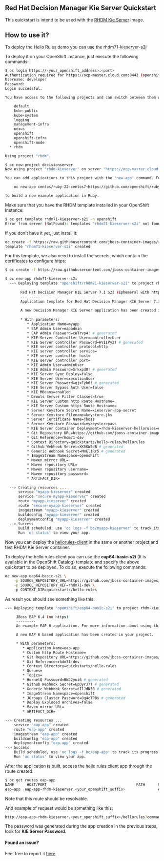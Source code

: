 ## Red Hat Decision Manager Kie Server Quickstart

This quickstart is intend to be used with the [RHDM Kie Server](https://github.com/jboss-container-images/rhdm-7-openshift-image/tree/rhdm71-dev/kieserver) image.

## How to use it?

To deploy the Hello Rules demo you can use the [rhdm71-kieserver-s2i](https://github.com/jboss-container-images/rhdm-7-openshift-image/blob/rhdm71-dev/templates/rhdm71-kieserver-s2i.yaml)

To deploy it on your OpenShift instance, just execute the following commands:

```bash
$ oc login https://<your_openshift_address>:<port>
Authentication required for https://ocp-master.cloud.com:8443 (openshift)
Username: developer
Password: 
Login successful.

You have access to the following projects and can switch between them with 'oc project <projectname>':

    default
    kube-public
    kube-system
    logging
    management-infra
    nexus
    openshift
    openshift-infra
    openshift-node
  * rhdm

Using project "rhdm".
```
```bash
$ oc new-project decisionserver
Now using project "rhdm-kieserver" on server "https://ocp-master.cloud.com:8443".

You can add applications to this project with the 'new-app' command. For example, try:

    oc new-app centos/ruby-22-centos7~https://github.com/openshift/ruby-ex.git

to build a new example application in Ruby.
```

Make sure that you have the RHDM template installed in your OpenShift Instance:
```bash
$ oc get template rhdm71-kieserver-s2i -n openshift
Error from server (NotFound): templates "rhdm71-kieserver-s2i" not found
```
If you don't have it yet, just install it:

```bash
oc create -f https://raw.githubusercontent.com/jboss-container-images/rhdm-7-openshift-image/rhdm71-dev/templates/rhdm71-kieserver-s2i.yaml -n openshift
template "rhdm71-kieserver-s2i" created
```

For this template, we also need to install the secrets, which contain the certificates to configure https:
```bash
$ oc create -f https://raw.githubusercontent.com/jboss-container-images/rhdm-7-openshift-image/rhdm71-dev/kieserver-app-secret.yaml
```


```bash
$ oc new-app rhdm71-kieserver-s2i
  --> Deploying template "openshift/rhdm71-kieserver-s2i" to project rhdm-kieserver
  
       Red Hat Decision Manager KIE Server 7.1 S2I (Ephemeral with https)
       ---------
       Application template for Red Hat Decision Manager KIE Server 7.1 application built using S2I.
  
       A new Decision Manager KIE Server application has been created in your project. Please be sure to create the "kieserver-service-account" service account and the secret named "kieserver-app-secret" containing the keystore.jks file used for serving secure content.
  
       * With parameters:
          * Application Name=myapp
          * EAP Admin User=eapadmin
          * EAP Admin Password=cWTrvp4! # generated
          * KIE Server Controller User=controllerUser
          * KIE Server Controller Password=HVIIPy2! # generated
          * KIE server controller protocol=http
          * KIE server controller service=
          * KIE server controller host=
          * KIE server controller port=
          * KIE Admin User=adminUser
          * KIE Admin Password=Srkxpd0! # generated
          * KIE Server Sync Deploy=false
          * KIE Server User=executionUser
          * KIE Server Password=qjxFyb6! # generated
          * KIE Server Bypass Auth User=false
          * KIE MBeans=enabled
          * Drools Server Filter Classes=true
          * KIE Server Custom http Route Hostname=
          * KIE Server Custom https Route Hostname=
          * Server Keystore Secret Name=kieserver-app-secret
          * Server Keystore Filename=keystore.jks
          * Server Certificate Name=jboss
          * Server Keystore Password=mykeystorepass
          * KIE Server Container Deployment=rhdm-kieserver-hellorules=org.openshift.quickstarts:rhdm-kieserver-hellorules:1.4.0.Final
          * Git Repository URL=https://github.com/jboss-container-images/rhdm-7-openshift-image.git
          * Git Reference=rhdm71-dev
          * Context Directory=quickstarts/hello-rules/hellorules
          * Github Webhook Secret=XK6KW5dB # generated
          * Generic Webhook Secret=MmEl1Rr5 # generated
          * ImageStream Namespace=openshift
          * Maven mirror URL=
          * Maven repository URL=
          * Maven repository username=
          * Maven repository password=
          * ARTIFACT_DIR=
  
  --> Creating resources ...
      service "myapp-kieserver" created
      service "secure-myapp-kieserver" created
      route "myapp-kieserver" created
      route "secure-myapp-kieserver" created
      imagestream "myapp-kieserver" created
      buildconfig "myapp-kieserver" created
      deploymentconfig "myapp-kieserver" created
  --> Success
      Build scheduled, use 'oc logs -f bc/myapp-kieserver' to track its progress.
      Run 'oc status' to view your app.
```

Now you can deploy the [hellorules-client](hellorules-client) in the same or another project and test RHDM Kie Server container.

To deploy the hello rules client you can use the **eap64-basic-s2i** (It is available in the OpenShift Catalog) template and specify the above quickstart to be deployed.
To do so, execute the following commands:

```bash
oc new-app eap64-basic-s2i \
    -p SOURCE_REPOSITORY_URL=https://github.com/jboss-container-images/rhdm-7-openshift-image.git \
    -p SOURCE_REPOSITORY_REF=rhdm71-dev \ 
    -p CONTEXT_DIR=quickstarts/hello-rules
```

As result you should see something like this:
```bash
--> Deploying template "openshift/eap64-basic-s2i" to project rhdm-kieserver

     JBoss EAP 6.4 (no https)
     ---------
     An example EAP 6 application. For more information about using this template, see https://github.com/jboss-openshift/application-templates.

     A new EAP 6 based application has been created in your project.

     * With parameters:
        * Application Name=eap-app
        * Custom http Route Hostname=
        * Git Repository URL=https://github.com/jboss-container-images/rhdm-7-openshift-image.git
        * Git Reference=rhdm71-dev
        * Context Directory=quickstarts/hello-rules
        * Queues=
        * Topics=
        * HornetQ Password=BWJ2yui6 # generated
        * Github Webhook Secret=6pDyrJ7T # generated
        * Generic Webhook Secret=dIlJdN3B # generated
        * ImageStream Namespace=openshift
        * JGroups Cluster Password=Oq4cTP8s # generated
        * Deploy Exploded Archives=false
        * Maven mirror URL=
        * ARTIFACT_DIR=

--> Creating resources ...
    service "eap-app" created
    route "eap-app" created
    imagestream "eap-app" created
    buildconfig "eap-app" created
    deploymentconfig "eap-app" created
--> Success
    Build scheduled, use 'oc logs -f bc/eap-app' to track its progress.
    Run 'oc status' to view your app.

```

After the application is built, access the hello rules client app through the route created:

```bash
$ oc get routes eap-app
NAME      HOST/PORT                                         PATH      SERVICES   PORT      TERMINATION   WILDCARD
eap-app  eap-app-rhdm-kieserver.<your_openshift_suffix>               eap-app    <all>                   None
```

Note that this route should be resolvable.

And example of request would be something like this:

```bash
http://eap-app-rhdm-kieserver.<your_openshift_suffix>/hellorules?command=runRemoteRest&protocol=http&host=myapp-kieserver-rhdm-kieserver.<your_openshift_suffix>&port=80&username=executionUser&password=<the_generated_kie_password>
```

The password was generated during the app creation in the previous steps, look for **KIE Server Password**.

#### Found an issue?
Feel free to report it [here](https://github.com/jboss-container-images/rhdm-7-openshift-image/issues/new).
